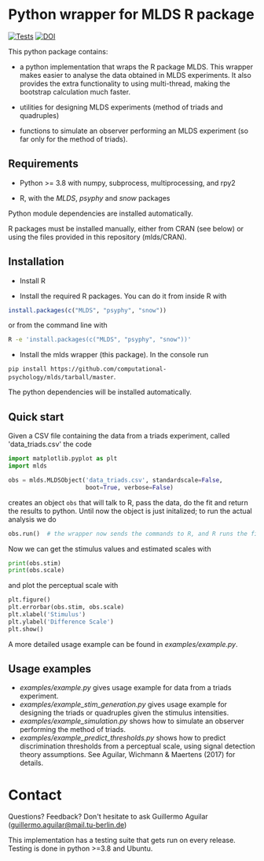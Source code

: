 # Python wrapper for MLDS R package 

[![Tests](https://github.com/computational-psychology/mlds/actions/workflows/ci-tests.yml/badge.svg)](https://github.com/computational-psychology/mlds/actions/workflows/ci-tests.yml)
[![DOI](https://zenodo.org/badge/42587765.svg)](https://zenodo.org/doi/10.5281/zenodo.12658147)

This python package contains:

- a python implementation that wraps the R package MLDS. This wrapper makes easier to analyse the data obtained in MLDS experiments. It also provides the extra functionality to using multi-thread, making the bootstrap calculation much faster.

- utilities for designing MLDS experiments (method of triads and quadruples)

- functions to simulate an observer performing an MLDS experiment (so far only for the method of triads).


## Requirements

- Python >= 3.8 with numpy, subprocess, multiprocessing, and rpy2

- R, with the *MLDS*, *psyphy* and *snow* packages

Python module dependencies are installed automatically.

R packages must be installed manually, either from CRAN (see below)
or using the files provided in this repository (mlds/CRAN).


## Installation

- Install R
 
- Install the required R packages. You can do it from inside R with

```R
install.packages(c("MLDS", "psyphy", "snow"))
```

or from the command line with

```bash
R -e 'install.packages(c("MLDS", "psyphy", "snow"))'
```

- Install the mlds wrapper (this package). In the console run

`pip install https://github.com/computational-psychology/mlds/tarball/master`. 

The python dependencies will be installed automatically.


## Quick start

Given a CSV file containing the data from a triads experiment, called 'data_triads.csv'
the code

```python
import matplotlib.pyplot as plt
import mlds

obs = mlds.MLDSObject('data_triads.csv', standardscale=False, 
                      boot=True, verbose=False)
```

creates an object `obs` that will talk to R, pass the data, do the fit and
return the results to python. Until now the object is just initalized; 
to run the actual analysis we do

```python
obs.run()  # the wrapper now sends the commands to R, and R runs the fitting. 
```

Now we can get the stimulus values and estimated scales with

```python
print(obs.stim)
print(obs.scale)
```

and plot the perceptual scale with

```python
plt.figure()
plt.errorbar(obs.stim, obs.scale)
plt.xlabel('Stimulus')
plt.ylabel('Difference Scale')
plt.show()
```

A more detailed usage example can be found in *examples/example.py*.



## Usage examples

- *examples/example.py* gives usage example for data from a triads experiment.
- *examples/example_stim_generation.py* gives usage example for designing the triads or quadruples given the stimulus intensities.
- *examples/example_simulation.py* shows how to simulate an observer performing the method of triads.
- *examples/example_predict_thresholds.py* shows how to predict discrimination thresholds from a perceptual scale, using signal detection theory assumptions. See Aguilar, Wichmann & Maertens (2017) for details.



Contact
=======
Questions? Feedback? Don't hesitate to ask Guillermo Aguilar (guillermo.aguilar@mail.tu-berlin.de)

This implementation has a testing suite that gets run on every release. Testing is done in python >=3.8 and Ubuntu.

